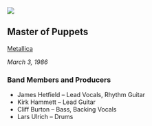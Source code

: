 <html>
<img src="http://loudwire.com/files/2011/09/Master-of-Puppets4.jpg"/>
<h2> Master of Puppets</h2>
<a href="https://metallica.com/"target="blank">Metallica</a>

<i>March 3, 1986</i>

<h3>Band Members and Producers</h3>
<ul>
<li>James Hetfield – Lead Vocals, Rhythm Guitar</li>
<li>Kirk Hammett – Lead Guitar</li>
<li>Cliff Burton – Bass, Backing Vocals</li>
<li>Lars Ulrich – Drums</li>
</ul>
